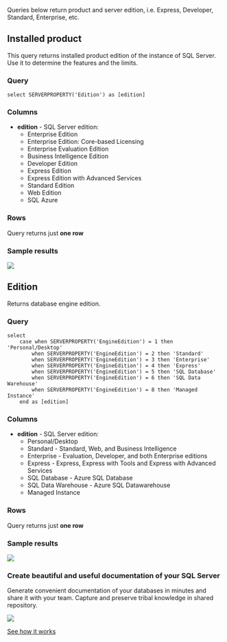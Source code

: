 Queries below return product and server edition, i.e. Express, Developer, Standard, Enterprise, etc.

## Installed product

This query returns installed product edition of the instance of SQL Server. Use it to determine the features and the limits.

### Query

```
select SERVERPROPERTY('Edition') as [edition]
```

### Columns

-   **edition** - SQL Server edition:
    -   Enterprise Edition
    -   Enterprise Edition: Core-based Licensing
    -   Enterprise Evaluation Edition
    -   Business Intelligence Edition
    -   Developer Edition
    -   Express Edition
    -   Express Edition with Advanced Services
    -   Standard Edition
    -   Web Edition
    -   SQL Azure

### Rows

Query returns just **one row**

### Sample results

![](https://dataedo.com/asset/img/kb/query/sql-server/server_edition_express.png)

## Edition

Returns database engine edition.

### Query

```
select
    case when SERVERPROPERTY('EngineEdition') = 1 then 'Personal/Desktop'
        when SERVERPROPERTY('EngineEdition') = 2 then 'Standard'
        when SERVERPROPERTY('EngineEdition') = 3 then 'Enterprise'
        when SERVERPROPERTY('EngineEdition') = 4 then 'Express'
        when SERVERPROPERTY('EngineEdition') = 5 then 'SQL Database'
        when SERVERPROPERTY('EngineEdition') = 6 then 'SQL Data Warehouse'
        when SERVERPROPERTY('EngineEdition') = 8 then 'Managed Instance'
    end as [edition]
```

### Columns

-   **edition** - SQL Server edition:
    -   Personal/Desktop
    -   Standard - Standard, Web, and Business Intelligence
    -   Enterprise - Evaluation, Developer, and both Enterprise editions
    -   Express - Express, Express with Tools and Express with Advanced Services
    -   SQL Database - Azure SQL Database
    -   SQL Data Warehouse - Azure SQL Datawarehouse
    -   Managed Instance

### Rows

Query returns just **one row**

### Sample results

![](https://dataedo.com/asset/img/kb/query/sql-server/server_edition2_express.png)

### Create beautiful and useful documentation of your SQL Server

Generate convenient documentation of your databases in minutes and share it with your team. Capture and preserve tribal knowledge in shared repository.

[![](https://dataedo.com/asset/img/markdown/docs/test-article/30c11fa4b210f11740f56e85ca8bf9c6.gif)](https://demo.dataedo.com/)

[See how it works](https://demo.dataedo.com/)